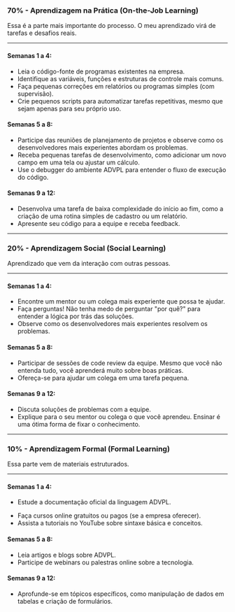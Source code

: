 ### 70% - Aprendizagem na Prática (On-the-Job Learning)
Essa é a parte mais importante do processo. O meu aprendizado virá de tarefas e desafios reais.
___
#### Semanas 1 a 4:

- Leia o código-fonte de programas existentes na empresa.
- Identifique as variáveis, funções e estruturas de controle mais comuns.
- Faça pequenas correções em relatórios ou programas simples (com supervisão).
- Crie pequenos scripts para automatizar tarefas repetitivas, mesmo que sejam apenas para seu próprio uso.
#### Semanas 5 a 8:

- Participe das reuniões de planejamento de projetos e observe como os desenvolvedores mais experientes abordam os problemas.
- Receba pequenas tarefas de desenvolvimento, como adicionar um novo campo em uma tela ou ajustar um cálculo.
- Use o debugger do ambiente ADVPL para entender o fluxo de execução do código.
#### Semanas 9 a 12:

- Desenvolva uma tarefa de baixa complexidade do início ao fim, como a criação de uma rotina simples de cadastro ou um relatório.
- Apresente seu código para a equipe e receba feedback.

___
### 20% - Aprendizagem Social (Social Learning)
Aprendizado que vem da interação com outras pessoas.
___
#### Semanas 1 a 4:

- Encontre um mentor ou um colega mais experiente que possa te ajudar.
- Faça perguntas! Não tenha medo de perguntar "por quê?" para entender a lógica por trás das soluções.
- Observe como os desenvolvedores mais experientes resolvem os problemas.
#### Semanas 5 a 8:

- Participar de sessões de code review da equipe. Mesmo que você não entenda tudo, você aprenderá muito sobre boas práticas.
- Ofereça-se para ajudar um colega em uma tarefa pequena.
#### Semanas 9 a 12:

- Discuta soluções de problemas com a equipe.
- Explique para o seu mentor ou colega o que você aprendeu. Ensinar é uma ótima forma de fixar o conhecimento.

---
### 10% - Aprendizagem Formal (Formal Learning)
Essa parte vem de materiais estruturados.
___
#### Semanas 1 a 4:

* Estude a documentação oficial da linguagem ADVPL.
- Faça cursos online gratuitos ou pagos (se a empresa oferecer).
- Assista a tutoriais no YouTube sobre sintaxe básica e conceitos.
#### Semanas 5 a 8:

- Leia artigos e blogs sobre ADVPL.
- Participe de webinars ou palestras online sobre a tecnologia.
#### Semanas 9 a 12:

- Aprofunde-se em tópicos específicos, como manipulação de dados em tabelas e criação de formulários.

